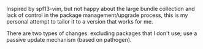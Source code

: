 Inspired by spf13-vim, but not happy about the large bundle collection and lack of control in the package management/upgrade process, this is my personal attempt to tailor it to a version that works for me.

There are two types of changes: excluding packages that I don't use; use a passive update mechanism (based on pathogen).

